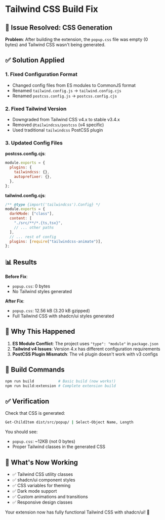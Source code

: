 # Tailwind CSS Build Fix

## 🎯 Issue Resolved: CSS Generation

**Problem**: After building the extension, the `popup.css` file was empty (0 bytes) and Tailwind CSS wasn't being generated.

## ✅ Solution Applied

### 1. **Fixed Configuration Format**

- Changed config files from ES modules to CommonJS format
- Renamed `tailwind.config.js` → `tailwind.config.cjs`
- Renamed `postcss.config.js` → `postcss.config.cjs`

### 2. **Fixed Tailwind Version**

- Downgraded from Tailwind CSS v4.x to stable v3.4.x
- Removed `@tailwindcss/postcss` (v4 specific)
- Used traditional `tailwindcss` PostCSS plugin

### 3. **Updated Config Files**

**postcss.config.cjs**:

```javascript
module.exports = {
  plugins: {
    tailwindcss: {},
    autoprefixer: {},
  },
};
```

**tailwind.config.cjs**:

```javascript
/** @type {import('tailwindcss').Config} */
module.exports = {
  darkMode: ["class"],
  content: [
    "./src/**/*.{ts,tsx}",
    // ... other paths
  ],
  // ... rest of config
  plugins: [require("tailwindcss-animate")],
};
```

## 📊 Results

**Before Fix**:

- `popup.css`: 0 bytes
- No Tailwind styles generated

**After Fix**:

- `popup.css`: 12.56 kB (3.20 kB gzipped)
- Full Tailwind CSS with shadcn/ui styles generated

## 🔧 Why This Happened

1. **ES Module Conflict**: The project uses `"type": "module"` in `package.json`
2. **Tailwind v4 Issues**: Version 4.x has different configuration requirements
3. **PostCSS Plugin Mismatch**: The v4 plugin doesn't work with v3 configs

## 🚀 Build Commands

```bash
npm run build           # Basic build (now works!)
npm run build:extension # Complete extension build
```

## ✅ Verification

Check that CSS is generated:

```bash
Get-ChildItem dist/src/popup/ | Select-Object Name, Length
```

You should see:

- `popup.css`: ~12KB (not 0 bytes)
- Proper Tailwind classes in the generated CSS

## 🎨 What's Now Working

- ✅ Tailwind CSS utility classes
- ✅ shadcn/ui component styles
- ✅ CSS variables for theming
- ✅ Dark mode support
- ✅ Custom animations and transitions
- ✅ Responsive design classes

Your extension now has fully functional Tailwind CSS with shadcn/ui! 🎉
